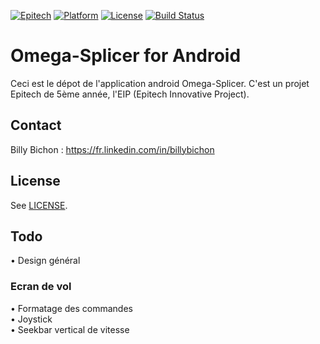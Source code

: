 [![Epitech](https://img.shields.io/badge/Epitech-EIP-blue.svg)](http://www.epitech.eu/epitech-innovative-projects.aspx)
[![Platform](https://img.shields.io/badge/platform-Android-brightgreen.svg?style=flat)](http://developer.android.com/index.html)
[![License](http://img.shields.io/badge/license-Beerware-yellow.svg?style=flat)](http://blog.yjl.im/2014/06/beer-ware-license-revision-42.html)
[![Build Status](https://travis-ci.org/Omega-Splicer/Android.svg)](https://travis-ci.org/Omega-Splicer/Android)

# Omega-Splicer for Android

Ceci est le dépot de l'application android Omega-Splicer. C'est un projet Epitech de 5ème année, l'EIP (Epitech Innovative Project). 

## Contact

Billy Bichon : https://fr.linkedin.com/in/billybichon

## License

See [LICENSE](http://blog.yjl.im/2014/06/beer-ware-license-revision-42.html).

## Todo

• Design général

### Ecran de vol
• Formatage des commandes  
• Joystick  
• Seekbar vertical de vitesse
